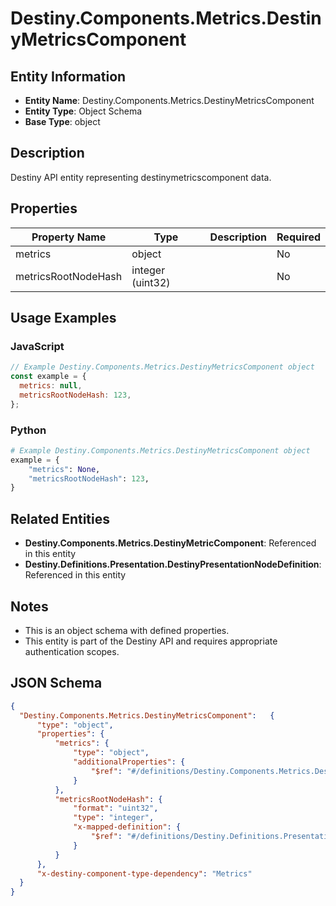 # Destiny.Components.Metrics.DestinyMetricsComponent

## Entity Information
- **Entity Name**: Destiny.Components.Metrics.DestinyMetricsComponent
- **Entity Type**: Object Schema
- **Base Type**: object

## Description
Destiny API entity representing destinymetricscomponent data.

## Properties

| Property Name | Type | Description | Required |
|---------------|------|-------------|----------|
| metrics | object |  | No |
| metricsRootNodeHash | integer (uint32) |  | No |

## Usage Examples

### JavaScript
```javascript
// Example Destiny.Components.Metrics.DestinyMetricsComponent object
const example = {
  metrics: null,
  metricsRootNodeHash: 123,
};
```

### Python
```python
# Example Destiny.Components.Metrics.DestinyMetricsComponent object
example = {
    "metrics": None,
    "metricsRootNodeHash": 123,
}
```

## Related Entities
- **Destiny.Components.Metrics.DestinyMetricComponent**: Referenced in this entity
- **Destiny.Definitions.Presentation.DestinyPresentationNodeDefinition**: Referenced in this entity

## Notes
- This is an object schema with defined properties.
- This entity is part of the Destiny API and requires appropriate authentication scopes.

## JSON Schema
```json
{
  "Destiny.Components.Metrics.DestinyMetricsComponent":   {
      "type": "object",
      "properties": {
          "metrics": {
              "type": "object",
              "additionalProperties": {
                  "$ref": "#/definitions/Destiny.Components.Metrics.DestinyMetricComponent"
              }
          },
          "metricsRootNodeHash": {
              "format": "uint32",
              "type": "integer",
              "x-mapped-definition": {
                  "$ref": "#/definitions/Destiny.Definitions.Presentation.DestinyPresentationNodeDefinition"
              }
          }
      },
      "x-destiny-component-type-dependency": "Metrics"
  }
}
```
